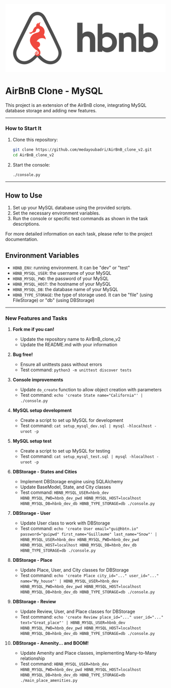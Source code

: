 <p align="center">
  <img src="/assets/HBNB.png" alt="AirBnb Clone">
</p>

# AirBnB Clone - MySQL

This project is an extension of the AirBnB clone, integrating MySQL database storage and adding new features.

---

### How to Start It

1. Clone this repository:

   ```bash
   git clone https://github.com/medayoubadri/AirBnB_clone_v2.git
   cd AirBnB_clone_v2
   ```

2. Start the console:

   ```bash
   ./console.py
   ```

---

## How to Use

1. Set up your MySQL database using the provided scripts.
2. Set the necessary environment variables.
3. Run the console or specific test commands as shown in the task descriptions.

For more detailed information on each task, please refer to the project documentation.

## Environment Variables

- `HBNB_ENV`: running environment. It can be "dev" or "test"
- `HBNB_MYSQL_USER`: the username of your MySQL
- `HBNB_MYSQL_PWD`: the password of your MySQL
- `HBNB_MYSQL_HOST`: the hostname of your MySQL
- `HBNB_MYSQL_DB`: the database name of your MySQL
- `HBNB_TYPE_STORAGE`: the type of storage used. It can be "file" (using FileStorage) or "db" (using DBStorage)

---

### New Features and Tasks

1. **Fork me if you can!**
   - Update the repository name to AirBnB_clone_v2
   - Update the README.md with your information

2. **Bug free!**
   - Ensure all unittests pass without errors
   - Test command: `python3 -m unittest discover tests`

3. **Console improvements**
   - Update `do_create` function to allow object creation with parameters
   - Test command: `echo 'create State name="California"' | ./console.py`

4. **MySQL setup development**
   - Create a script to set up MySQL for development
   - Test command: `cat setup_mysql_dev.sql | mysql -hlocalhost -uroot -p`

5. **MySQL setup test**
   - Create a script to set up MySQL for testing
   - Test command: `cat setup_mysql_test.sql | mysql -hlocalhost -uroot -p`

6. **DBStorage - States and Cities**
   - Implement DBStorage engine using SQLAlchemy
   - Update BaseModel, State, and City classes
   - Test command: `HBNB_MYSQL_USER=hbnb_dev HBNB_MYSQL_PWD=hbnb_dev_pwd HBNB_MYSQL_HOST=localhost HBNB_MYSQL_DB=hbnb_dev_db HBNB_TYPE_STORAGE=db ./console.py`

7. **DBStorage - User**
   - Update User class to work with DBStorage
   - Test command: `echo 'create User email="gui@hbtn.io" password="guipwd" first_name="Guillaume" last_name="Snow"' | HBNB_MYSQL_USER=hbnb_dev HBNB_MYSQL_PWD=hbnb_dev_pwd HBNB_MYSQL_HOST=localhost HBNB_MYSQL_DB=hbnb_dev_db HBNB_TYPE_STORAGE=db ./console.py`

8. **DBStorage - Place**
   - Update Place, User, and City classes for DBStorage
   - Test command: `echo 'create Place city_id="..." user_id="..." name="My_house"' | HBNB_MYSQL_USER=hbnb_dev HBNB_MYSQL_PWD=hbnb_dev_pwd HBNB_MYSQL_HOST=localhost HBNB_MYSQL_DB=hbnb_dev_db HBNB_TYPE_STORAGE=db ./console.py`

9. **DBStorage - Review**
   - Update Review, User, and Place classes for DBStorage
   - Test command: `echo 'create Review place_id="..." user_id="..." text="Great_place"' | HBNB_MYSQL_USER=hbnb_dev HBNB_MYSQL_PWD=hbnb_dev_pwd HBNB_MYSQL_HOST=localhost HBNB_MYSQL_DB=hbnb_dev_db HBNB_TYPE_STORAGE=db ./console.py`

10. **DBStorage - Amenity... and BOOM!**
    - Update Amenity and Place classes, implementing Many-to-Many relationship
    - Test command: `HBNB_MYSQL_USER=hbnb_dev HBNB_MYSQL_PWD=hbnb_dev_pwd HBNB_MYSQL_HOST=localhost HBNB_MYSQL_DB=hbnb_dev_db HBNB_TYPE_STORAGE=db ./main_place_amenities.py`
